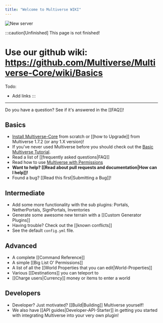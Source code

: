 ```yaml
---
title: "Welcome to Multiverse WIKI"
---
```


![New server](/multiverse5-long.svg)

:::caution[Unfinished]
This page is not finished!

# Use our github wiki: https://github.com/Multiverse/Multiverse-Core/wiki/Basics

Todo:

- Add links
  :::

---

Do you have a question? See if it's answered in the [[FAQ]]!

## Basics

- [Install Multiverse-Core](/core/getting-started/install) from scratch or [[how to Upgrade]] from Multiverse 1.7.2 (or any 1.X version)!
- If you've never used Multiverse before you should check out the [Basic Multiverse Tutorial](/core/getting-started/basics).
- Read a list of [[frequently asked questions|FAQ]]
- Read how to use [Multiverse with Permissions](/core/getting-started/permissions-setup)
- **Want to help? [[Read about pull requests and documentation|How can I help]]!**
- Found a bug? [[Read this first|Submitting a Bug]]!

## Intermediate

- Add some more functionality with the sub plugins: Portals, NetherPortals, SignPortals, Inventories
- Generate some awesome new terrain with a [[Custom Generator Plugins]]
- Having trouble? Check out the [[known conflicts]]
- See the default `config.yml` file.

## Advanced

- A complete [[Command Reference]]
- A simple [[Big List O' Permissions]]
- A list of all the [[World Properties that you can edit|World-Properties]]
- Various [[Destinations]] you can teleport to
- [[Charge users|Currency]] money or items to enter a world

## Developers

- Developer? Just motivated? [[Build|Building]] Multiverse yourself!
- We also have [[API guides|Developer-API-Starter]] in getting you started with integrating Multiverse into your very own plugin!
